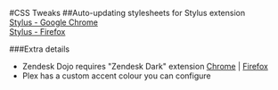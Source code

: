 #CSS Tweaks
##Auto-updating stylesheets for Stylus extension    
[Stylus - Google Chrome](https://chrome.google.com/webstore/detail/stylus/clngdbkpkpeebahjckkjfobafhncgmne?hl=en)    
[Stylus - Firefox](https://addons.mozilla.org/en-GB/firefox/addon/styl-us/)    


###Extra details
- Zendesk Dojo requires "Zendesk Dark" extension
[Chrome](https://chrome.google.com/webstore/detail/zendesk-dark-mode-theme/ndneacmpkcghablknbeiiopilgeomhon?hl=en) | [Firefox](https://addons.mozilla.org/en-GB/firefox/addon/zendesk-dark-mode-theme/)
- Plex has a custom accent colour you can configure
